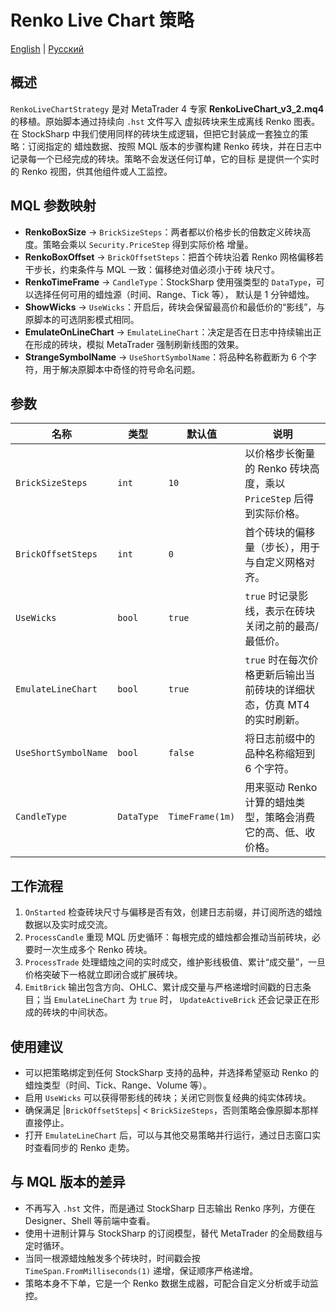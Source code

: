 # Renko Live Chart 策略
[English](README.md) | [Русский](README_ru.md)

## 概述
`RenkoLiveChartStrategy` 是对 MetaTrader 4 专家 **RenkoLiveChart_v3_2.mq4** 的移植。原始脚本通过持续向 `.hst` 文件写入
虚拟砖块来生成离线 Renko 图表。在 StockSharp 中我们使用同样的砖块生成逻辑，但把它封装成一套独立的策略：订阅指定的
蜡烛数据、按照 MQL 版本的步骤构建 Renko 砖块，并在日志中记录每一个已经完成的砖块。策略不会发送任何订单，它的目标
是提供一个实时的 Renko 视图，供其他组件或人工监控。

## MQL 参数映射
- **RenkoBoxSize** → `BrickSizeSteps`：两者都以价格步长的倍数定义砖块高度。策略会乘以 `Security.PriceStep` 得到实际价格
  增量。
- **RenkoBoxOffset** → `BrickOffsetSteps`：把首个砖块沿着 Renko 网格偏移若干步长，约束条件与 MQL 一致：偏移绝对值必须小于砖
  块尺寸。
- **RenkoTimeFrame** → `CandleType`：StockSharp 使用强类型的 `DataType`，可以选择任何可用的蜡烛源（时间、Range、Tick 等），
  默认是 1 分钟蜡烛。
- **ShowWicks** → `UseWicks`：开启后，砖块会保留最高价和最低价的“影线”，与原脚本的可选阴影模式相同。
- **EmulateOnLineChart** → `EmulateLineChart`：决定是否在日志中持续输出正在形成的砖块，模拟 MetaTrader 强制刷新线图的效果。
- **StrangeSymbolName** → `UseShortSymbolName`：将品种名称截断为 6 个字符，用于解决原脚本中奇怪的符号命名问题。

## 参数
| 名称 | 类型 | 默认值 | 说明 |
| --- | --- | --- | --- |
| `BrickSizeSteps` | `int` | `10` | 以价格步长衡量的 Renko 砖块高度，乘以 `PriceStep` 后得到实际价格。 |
| `BrickOffsetSteps` | `int` | `0` | 首个砖块的偏移量（步长），用于与自定义网格对齐。 |
| `UseWicks` | `bool` | `true` | `true` 时记录影线，表示在砖块关闭之前的最高/最低价。 |
| `EmulateLineChart` | `bool` | `true` | `true` 时在每次价格更新后输出当前砖块的详细状态，仿真 MT4 的实时刷新。 |
| `UseShortSymbolName` | `bool` | `false` | 将日志前缀中的品种名称缩短到 6 个字符。 |
| `CandleType` | `DataType` | `TimeFrame(1m)` | 用来驱动 Renko 计算的蜡烛类型，策略会消费它的高、低、收价格。 |

## 工作流程
1. `OnStarted` 检查砖块尺寸与偏移是否有效，创建日志前缀，并订阅所选的蜡烛数据以及实时成交流。
2. `ProcessCandle` 重现 MQL 历史循环：每根完成的蜡烛都会推动当前砖块，必要时一次生成多个 Renko 砖块。
3. `ProcessTrade` 处理蜡烛之间的实时成交，维护影线极值、累计“成交量”，一旦价格突破下一格就立即闭合或扩展砖块。
4. `EmitBrick` 输出包含方向、OHLC、累计成交量与严格递增时间戳的日志条目；当 `EmulateLineChart` 为 `true` 时，
   `UpdateActiveBrick` 还会记录正在形成的砖块的中间状态。

## 使用建议
- 可以把策略绑定到任何 StockSharp 支持的品种，并选择希望驱动 Renko 的蜡烛类型（时间、Tick、Range、Volume 等）。
- 启用 `UseWicks` 可以获得带影线的砖块；关闭它则恢复经典的纯实体砖块。
- 确保满足 |`BrickOffsetSteps`| < `BrickSizeSteps`，否则策略会像原脚本那样直接停止。
- 打开 `EmulateLineChart` 后，可以与其他交易策略并行运行，通过日志窗口实时查看同步的 Renko 走势。

## 与 MQL 版本的差异
- 不再写入 `.hst` 文件，而是通过 StockSharp 日志输出 Renko 序列，方便在 Designer、Shell 等前端中查看。
- 使用十进制计算与 StockSharp 的订阅模型，替代 MetaTrader 的全局数组与定时循环。
- 当同一根源蜡烛触发多个砖块时，时间戳会按 `TimeSpan.FromMilliseconds(1)` 递增，保证顺序严格递增。
- 策略本身不下单，它是一个 Renko 数据生成器，可配合自定义分析或手动监控。
